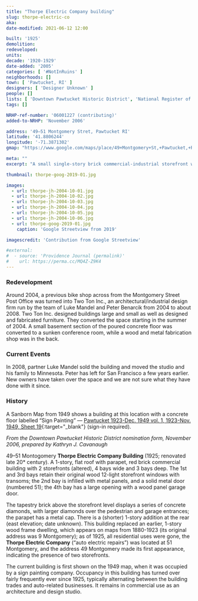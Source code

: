 ```yaml
---
title: "Thorpe Electric Company building"
slug: thorpe-electric-co
aka:
date-modified: 2021-06-12 12:00

built: '1925'
demolition:
redeveloped:
units:
decade: '1920-1929'
date-added: '2005'
categories: [ '#NotInRuins' ]
neighborhoods: []
town: [ 'Pawtucket, RI' ]
designers: [ 'Designer Unknown' ]
people: []
lists: [ 'Downtown Pawtucket Historic District', 'National Register of Historic Places' ]
tags: []

NRHP-ref-number: '06001227 (contributing)'
added-to-NRHP: 'November 2006'

address: '49–51 Montgomery Stret, Pawtucket RI'
latitude: '41.8806244'
longitude: '-71.3871302'
gmap: "https://www.google.com/maps/place/49+Montgomery+St,+Pawtucket,+RI+02860/@41.8806244,-71.3871302,17z/data=!3m1!4b1!4m5!3m4!1s0x89e44352f0ea39c7:0x68a3019d93b0c928!8m2!3d41.8806244!4d-71.3849415"

meta: ""
excerpt: "A small single-story brick commercial-industrial storefront with subtle art-deco details"

thumbnail: thorpe-goog-2019-01.jpg

images:
  - url: thorpe-jh-2004-10-01.jpg
  - url: thorpe-jh-2004-10-02.jpg
  - url: thorpe-jh-2004-10-03.jpg
  - url: thorpe-jh-2004-10-04.jpg
  - url: thorpe-jh-2004-10-05.jpg
  - url: thorpe-jh-2004-10-06.jpg
  - url: thorpe-goog-2019-01.jpg
    caption: 'Google Streetview from 2019'

imagescredit: 'Contribution from Google Streetview'

#external:
#  - source: 'Providence Journal (permalink)'
#    url: https://perma.cc/MQ4Z-Z9K4
---
```


### Redevelopment

Around 2004, a previous bike shop across from the Montgomery Street Post Office was turned into Two Ton Inc., an architectural/industrial design firm run by the team of Luke Mandel and Peter Benarcik from 2004 to about 2008. Two Ton Inc. designed buildings large and small as well as designed and fabricated furniture. They converted the space starting in the summer of 2004. A small basement section of the poured concrete floor was converted to a sunken conference room, while a wood and metal fabrication shop was in the back.


### Current Events

In 2008, partner Luke Mandel sold the building and moved the studio and his family to Minnesota. Peter has left for San Francisco a few years earlier. New owners have taken over the space and we are not sure what they have done with it since.


### History

A Sanborn Map from 1949 shows a building at this location with a concrete floor labelled “Sign Painting” — [Pawtucket 1923-Dec. 1949 vol. 1, 1923-Nov. 1949, Sheet 19](//digitalsanbornmaps.proquest.com/browse_maps/40/8072/39383/41269/559800?accountid=7136){:target="_blank"} (sign-in required).


_From the Downtown Pawtucket Historic District nomination form, November 2006, prepared by Kathryn J. Cavanaugh_

49–51 Montogomery **Thorpe Electric Company Building** (1925; renovated late 20* century). A 1-story, flat roof with parapet, red brick commercial building with 2 storefronts (altered), 4 bays wide and 3 bays deep. The 1st and 3rd bays retain their original wood 12-light storefront windows with transoms; the 2nd bay is infilled with metal panels, and a solid metal door (numbered 51); the 4th bay has a large opening with a wood panel garage door.

The tapestry brick above the storefront level displays a series of concrete diamonds, with larger diamonds over the pedestrian and garage entrances; the parapet has a metal cap. There is a (shorter) 1-story addition at the rear (east elevation; date unknown). This building replaced an earlier, 1-story wood frame dwelling, which appears on maps from 1880-1923 (its original address was 9 Montgomery); as of 1925, all residential uses were gone, the **Thorpe Electric Company** (“auto electric repairs”) was located at 51 Montgomery, and the address 49 Montgomery made its first appearance, indicating the presence of two storefronts.

The current building is first shown on the 1949 map, when it was occupied by a sign painting company. Occupancy in this building has turned over fairly frequently ever since 1925, typically alternating between the building trades and auto-related businesses. It remains in commercial use as an architecture and design studio.
